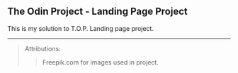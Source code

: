 ## The Odin Project - Landing Page Project

This is my solution to T.O.P. Landing page project.

-----------------------------------------------------
>Attributions:
>>Freepik.com for images used in project.
